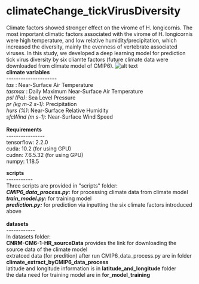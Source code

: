 # climateChange_tickVirusDiversity
Climate factors showed stronger effect on the virome of H. longicornis. The most important climatic factors associated with the virome of H. longicornis were high temperature, and low relative humidity/precipitation, which increased the diversity, mainly the evenness of vertebrate associated viruses. In this study, we developed a deep learning model for prediction tick virus diversity by six cliamte factors (future climate data were downloaded from climate model of CMIP6).
![alt text](https://github.com/patience111/climateChange_tickVirusDiversity/blob/main/pics/5.jpg)</br>
**climate variables**<br>
---------------------<br>
*tas* : Near-Surface Air Temperature<br>
*tasmax* : Daily Maximum Near-Surface Air Temperature<br>
*psl (Pa)*: Sea Level Pressure<br>
*pr (kg m-2 s-1)*: Precipitation<br>
*hurs (%)*: Near-Surface Relative Humidity<br>
*sfcWind (m s-1)*: Near-Surface Wind Speed<br>
<br>
**Requirements**<br>
----------------<br>
tensorflow: 2.2.0 </br> 
cuda: 10.2 (for using GPU)</br> 
cudnn: 7.6.5.32 (for using GPU)</br>
numpy: 1.18.5</br>

**scripts**<br>
-----------<br>
Three scripts are provided in "scripts" folder:<br>
***CMIP6_data_process.py:*** for processing climate data from climate model<br>
***train_model.py:*** for training model<br>
***prediction.py:*** for prediction via inputting the six climate factors introduced above<br>
<br>
**datasets**<br>
------------<br>
In datasets folder:<br>
**CNRM-CM6-1-HR_sourceData** provides the link for downloading the source data of the climate model<br>
extratced data (for predition) after run CMIP6_data_process.py are in folder **climate_extract_byCMIP6_data_process**<br>
latitude and longitude information is in **latitude_and_longitude** folder<br>
the data need for training model are in **for_model_training**<br>

